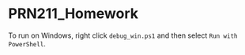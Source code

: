 # PRN211_Homework

To run on Windows, right click `debug_win.ps1` and then select `Run with PowerShell`.
